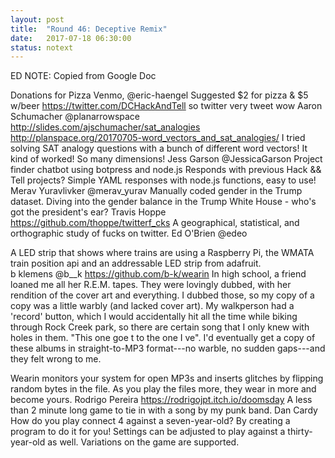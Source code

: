 ```yaml
---
layout: post
title:  "Round 46: Deceptive Remix"
date:   2017-07-18 06:30:00
status: notext
---
```


ED NOTE: Copied from Google Doc


Donations for Pizza Venmo, @eric-haengel
Suggested $2 for pizza & $5 w/beer
https://twitter.com/DCHackAndTell so twitter very tweet wow
Aaron Schumacher
@planarrowspace
http://slides.com/ajschumacher/sat_analogies
http://planspace.org/20170705-word_vectors_and_sat_analogies/
I tried solving SAT analogy questions with a bunch of different word vectors! It kind of worked! So many dimensions!
Jess Garson
@JessicaGarson
Project finder chatbot using botpress and node.js
Responds with previous Hack && Tell projects?
Simple YAML responses with node.js functions, easy to use!
Merav Yuravlivker
@merav_yurav
Manually coded gender in the Trump dataset. 
Diving into the gender balance in the Trump White House - who's got the president's ear?
Travis Hoppe
https://github.com/thoppe/twitterf_cks
A geographical, statistical, and orthographic study of fucks on twitter.
Ed O'Brien
@edeo

A LED strip that shows where trains are using a Raspberry Pi, the WMATA train position api and an addressable LED strip from adafruit.  
b klemens
@b__k
https://github.com/b-k/wearin
In high school, a friend loaned me all her R.E.M. tapes. They were lovingly dubbed, with her rendition of the cover art and everything. I dubbed those, so my copy of a copy was a little warbly (and lacked cover art). My walkperson had a 'record' button, which I would accidentally hit all the time while biking through Rock Creek park, so there are certain song that I only knew with holes in them. "This one goe t to the one I ve". I'd eventually get a copy of these albums in straight-to-MP3 format---no warble, no sudden gaps---and they felt wrong to me.
 
Wearin monitors your system for open MP3s and inserts glitches by flipping random bytes in the file. As you play the files more, they wear in more and become yours.
Rodrigo Pereira
https://rodrigojpt.itch.io/doomsday
A less than 2 minute long game to tie in with a song by my punk band.
Dan Cardy
How do you play connect 4 against a seven-year-old? By creating a program to do it for you! Settings can be adjusted to play against a thirty-year-old as well. Variations on the game are supported.
